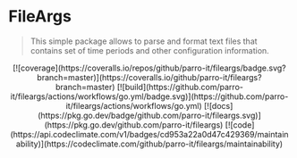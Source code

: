 # FileArgs

> This simple package allows to parse and format text files that contains set of time periods and other configuration information.

<div align="center">
[![coverage](https://coveralls.io/repos/github/parro-it/fileargs/badge.svg?branch=master)](https://coveralls.io/github/parro-it/fileargs?branch=master)
[![build](https://github.com/parro-it/fileargs/actions/workflows/go.yml/badge.svg)](https://github.com/parro-it/fileargs/actions/workflows/go.yml)
[![docs](https://pkg.go.dev/badge/github.com/parro-it/fileargs.svg)](https://pkg.go.dev/github.com/parro-it/fileargs)
[![code](https://api.codeclimate.com/v1/badges/cd953a22a0d47c429369/maintainability)](https://codeclimate.com/github/parro-it/fileargs/maintainability)

</div>